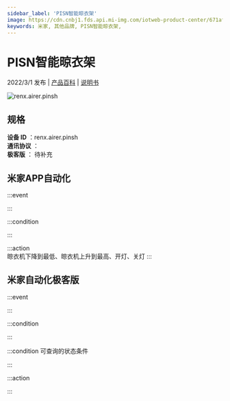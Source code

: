 ```yaml
---
sidebar_label: 'PISN智能晾衣架'
image: https://cdn.cnbj1.fds.api.mi-img.com/iotweb-product-center/671afea920c8b0f5c03e7f8960682d77_1641633037374.png?GalaxyAccessKeyId=AKVGLQWBOVIRQ3XLEW&Expires=9223372036854775807&Signature=jT2lDD/av/VmsmnINW6GN1zPKSk=
keywords: 米家, 其他品牌, PISN智能晾衣架, 
---
```

# PISN智能晾衣架

2022/3/1 发布 | [产品百科](https://home.mi.com/webapp/content/baike/product/index.html?model=renx.airer.pinsh/) | [说明书](https://home.mi.com/views/introduction.html?model=renx.airer.pinsh&region=cn)

![renx.airer.pinsh](https://cdn.cnbj1.fds.api.mi-img.com/iotweb-product-center/671afea920c8b0f5c03e7f8960682d77_1641633037374.png?GalaxyAccessKeyId=AKVGLQWBOVIRQ3XLEW&Expires=9223372036854775807&Signature=jT2lDD/av/VmsmnINW6GN1zPKSk=)

## 规格  
> 
**设备 ID** ：renx.airer.pinsh  
**通讯协议** ：  
**极客版**  ： 待补充 


## 米家APP自动化  

:::event  

:::

:::condition  

:::

:::action   
晾衣机下降到最低、晾衣机上升到最高、开灯、关灯
:::

## 米家自动化极客版  

:::event  

:::

:::condition  

:::

:::condition 可查询的状态条件  

:::

:::action  

:::

        
